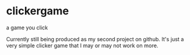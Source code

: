 # clickergame
a game you click

Currently still being produced as my second project on github.
It's just a very simple clicker game that I may or may not work on more. 
